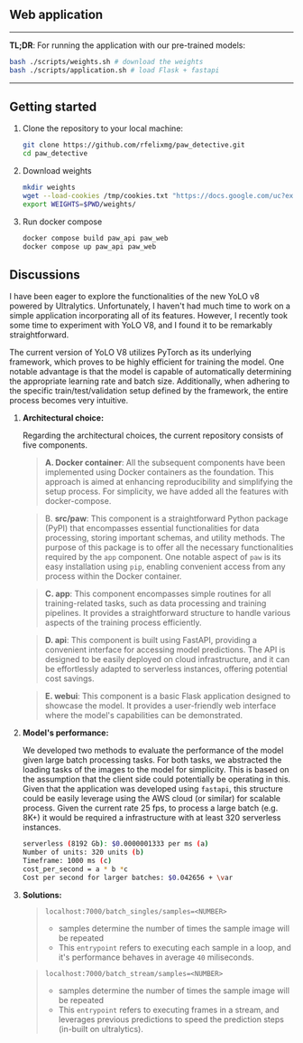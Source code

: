 Web application
---

---
**TL;DR**: For running the application with our pre-trained models:
   ```bash
   bash ./scripts/weights.sh # download the weights
   bash ./scripts/application.sh # load Flask + fastapi
   ```
---

## Getting started

1. Clone the repository to your local machine:

   ```bash
   git clone https://github.com/rfelixmg/paw_detective.git
   cd paw_detective
   ```

2. Download weights

    ```bash
    mkdir weights
    wget --load-cookies /tmp/cookies.txt "https://docs.google.com/uc?export=download&confirm=$(wget --quiet --save-cookies /tmp/cookies.txt --keep-session-cookies --no-check-certificate 'https://docs.google.com/uc?export=download&id=144dVCpxYt2xWSpyjNKYtvgm4F2VRR1l2' -O- | sed -rn 's/.*confirm=([0-9A-Za-z_]+).*/\1\n/p')&id=144dVCpxYt2xWSpyjNKYtvgm4F2VRR1l2" -O weights/best.pt && rm -rf /tmp/cookies.txt
    export WEIGHTS=$PWD/weights/
    ```

3. Run docker compose

    ```bash
   docker compose build paw_api paw_web
   docker compose up paw_api paw_web
    ```

## Discussions


I have been eager to explore the functionalities of the new YoLO v8 powered by Ultralytics.
Unfortunately, I haven't had much time to work on a simple application incorporating all of
its features. However, I recently took some time to experiment with YoLO V8, and I found it
to be remarkably straightforward.

The current version of YoLO V8 utilizes PyTorch as its underlying framework, which proves
to be highly efficient for training the model. One notable advantage is that the model is
capable of automatically determining the appropriate learning rate and batch size. Additionally,
when adhering to the specific train/test/validation setup defined by the framework, the entire
process becomes very intuitive.



1. **Architectural choice:**

   Regarding the architectural choices, the current repository consists of five components.
   > **A. Docker container**: All the subsequent components have been implemented using Docker
   containers as the foundation. This approach is aimed at enhancing reproducibility and
   simplifying the setup process. For simplicity, we have added all the features with docker-compose.

   > B. **src/paw**: This component is a straightforward Python package (PyPI) that encompasses essential
   functionalities for data processing, storing important schemas, and utility methods. The purpose of
   this package is to offer all the necessary functionalities required by the `app` component. One
   notable aspect of `paw` is its easy installation using `pip`, enabling convenient access from any
   process within the Docker container.

   > **C. app**: This component encompasses simple routines for all training-related tasks, such as data
   processing and training pipelines. It provides a straightforward structure to handle various aspects
   of the training process efficiently.

   > **D. api**: This component is built using FastAPI, providing a convenient interface for accessing
   model predictions. The API is designed to be easily deployed on cloud infrastructure, and it can
   be effortlessly adapted to serverless instances, offering potential cost savings.

   > **E. webui**: This component is a basic Flask application designed to showcase the model. It
   provides a user-friendly web interface where the model's capabilities can be demonstrated.


4. **Model's performance:**

   We developed two methods to evaluate the performance of the model given large batch processing tasks.
   For both tasks, we abstracted the loading tasks of the images to the model for simplicity. This is based
   on the assumption that the client side could potentially be operating in this. Given that the application
   was developed using `fastapi`, this structure could be easily leverage using the AWS cloud (or similar)
   for scalable process. Given the current rate 25 fps, to process a large batch (e.g. 8K+) it would be required
   a infrastructure with at least 320 serverless instances.
   ```bash
   serverless (8192 Gb): $0.0000001333 per ms (a)
   Number of units: 320 units (b)
   Timeframe: 1000 ms (c)
   cost_per_second = a * b *c
   Cost per second for larger batches: $0.042656 + \var
   ```
5. **Solutions:**
   > `localhost:7000/batch_singles/samples=<NUMBER>`
   >
   > - samples determine the number of times the sample image will be repeated
   > - This `entrypoint` refers to executing each sample in a loop, and it's performance behaves in
   >    average `40` miliseconds.

   > `localhost:7000/batch_stream/samples=<NUMBER>`
   >
   > - samples determine the number of times the sample image will be repeated
   > - This `entrypoint` refers to executing frames in a stream, and leverages previous predictions to speed
   > the prediction steps (in-built on ultralytics).
